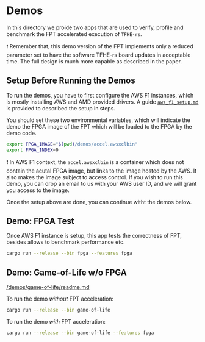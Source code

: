 # Demos

In this directory we proide two apps that are used to verify, profile and benchmark the FPT accelerated execution of `TFHE-rs`.

:exclamation: Remember that, this demo version of the FPT implements only a reduced parameter set to have the software TFHE-rs board updates in acceptable time. The full design is much more capable as described in the paper.

## Setup Before Running the Demos

To run the demos, you have to first configure the AWS F1 instances, which is mostly installing AWS and AMD provided drivers. A guide [`aws_f1_setup.md`](aws_f1_setup.md) is provided to described the setup in steps.

You should set these two environmental variables, which will indicate the demo the FPGA image of the FPT which will be loaded to the FPGA by the demo code.

```bash
export FPGA_IMAGE="$(pwd)/demos/accel.awsxclbin"
export FPGA_INDEX=0
```

:exclamation: In AWS F1 context, the `accel.awsxclbin` is a container which does not contain the acutal FPGA image, but links to the image hosted by the AWS. It also makes the image subject to access control. If you wish to run this demo, you can drop an email to us with your AWS user ID, and we will grant you access to the image.

Once the setup above are done, you can continue witht the demos below.

## Demo: FPGA Test

Once AWS F1 instance is setup, this app tests the correctness of FPT, besides allows to benchmark performance etc. 

```bash
cargo run --release --bin fpga --features fpga
```

## Demo: Game-of-Life w/o FPGA

[/demos/game-of-life/readme.md](/demos/game-of-life/readme.md)

To run the demo *without* FPT acceleration:
```bash
cargo run --release --bin game-of-life
```

To run the demo *with* FPT acceleration:
```bash
cargo run --release --bin game-of-life --features fpga
```
